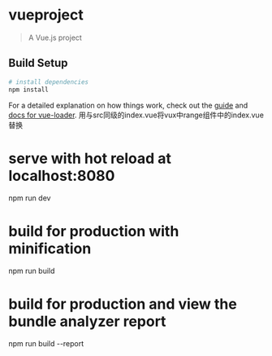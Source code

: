 # vueproject

> A Vue.js project

## Build Setup

``` bash
# install dependencies
npm install


```

For a detailed explanation on how things work, check out the [guide](http://vuejs-templates.github.io/webpack/) and [docs for vue-loader](http://vuejs.github.io/vue-loader).
用与src同级的index.vue将vux中range组件中的index.vue替换

# serve with hot reload at localhost:8080
npm run dev

# build for production with minification
npm run build

# build for production and view the bundle analyzer report
npm run build --report
